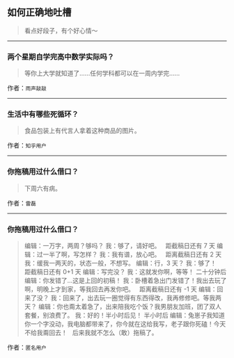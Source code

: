 ## 如何正确地吐槽

> 看点好段子，有个好心情～


 
---

### 两个星期自学完高中数学实际吗？

> 等你上大学就知道了……任何学科都可以在一周内学完……


作者：`雨声敲敲`

---

### 生活中有哪些死循环？

> 食品包装上有代言人拿着这种商品的图片。


作者：`知乎用户`

---

### 你拖稿用过什么借口？

> 下周六有病。


作者：`雷磊`

---

### 你拖稿用过什么借口？

> 编辑：一万字，两周？够吗？
> 我：够了，请好吧。
>  
> 距截稿日还有 7 天
> 编辑：过一半了啊，写怎样？
> 我：我有谱，放心吧。
>  
> 距离截稿日还有 2 天
> 我：缓我一两天的，状态一般，不想写。
> 编辑：行，3 天？
> 我：够了！
>  
> 距截稿日还有 0+1 天
> 编辑：写完没？
> 我：这就发你啊，等等！
> 二十分钟后
> 编辑：你发错了…这是上回的初稿！
> 我：卧槽着急出门发错了！我出去玩了啊，明晚上才到家，等我回去再发你吧。
>  
> 距离截稿日还有 -1 天
> 编辑：回来了没？
> 我：回来了，出去玩一圈觉得有东西得改，我再修修吧。等我两天？
> 编辑：你也甭太着急了，出来陪我吃个饭？我男朋友加班，团了双人套餐，别浪费了。
> 我：好的！半小时后见！
> 半小时后
> 编辑：兔崽子我知道你一个字没动，我电脑都带来了，你今就在这给我写，老子跟你死磕！今天不给我甭回去！
>  
> 后来我就不怎么（敢）拖稿了。
>  


作者：`匿名用户`